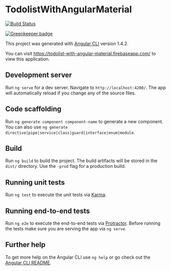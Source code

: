 # TodolistWithAngularMaterial 
[![Build Status](https://travis-ci.org/vitormakino/todolist-with-angular-material.svg?branch=master)](https://travis-ci.org/vitormakino/todolist-with-angular-material)

[![Greenkeeper badge](https://badges.greenkeeper.io/vitormakino/todolist-with-angular-material.svg)](https://greenkeeper.io/)

This project was generated with [Angular CLI](https://github.com/angular/angular-cli) version 1.4.2.

You can visit https://todolist-with-angular-material.firebaseapp.com/ to view this application.

## Development server

Run `ng serve` for a dev server. Navigate to `http://localhost:4200/`. The app will automatically reload if you change any of the source files.

## Code scaffolding

Run `ng generate component component-name` to generate a new component. You can also use `ng generate directive|pipe|service|class|guard|interface|enum|module`.

## Build

Run `ng build` to build the project. The build artifacts will be stored in the `dist/` directory. Use the `-prod` flag for a production build.

## Running unit tests

Run `ng test` to execute the unit tests via [Karma](https://karma-runner.github.io).

## Running end-to-end tests

Run `ng e2e` to execute the end-to-end tests via [Protractor](http://www.protractortest.org/).
Before running the tests make sure you are serving the app via `ng serve`.

## Further help

To get more help on the Angular CLI use `ng help` or go check out the [Angular CLI README](https://github.com/angular/angular-cli/blob/master/README.md).